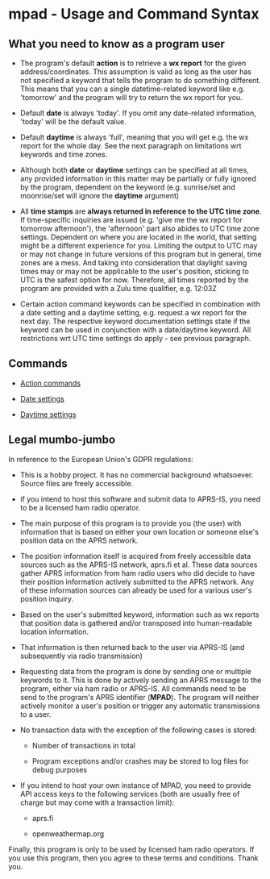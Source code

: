 # mpad - Usage and Command Syntax

## What you need to know as a program user

- The program's default __action__ is to retrieve a __wx report__ for the given address/coordinates. This assumption is valid as long as the user has not specified a keyword that tells the program to do something different. This means that you can a single datetime-related keyword like e.g. 'tomorrow' and the program will try to return the wx report for you.

- Default __date__ is always 'today'. If you omit any date-related information, 'today' will be the default value.

- Default __daytime__ is always 'full', meaning that you will get e.g. the wx report for the whole day. See the next paragraph on limitations wrt keywords and time zones.

- Although both __date__ or __daytime__ settings can be specified at all times, any provided information in this matter may be partially or fully ignored by the program, dependent on the keyword (e.g. sunrise/set and moonrise/set will ignore the __daytime__ argument)

- All __time stamps__ are __always returned in reference to the UTC time zone__. If time-specific inquiries are issued (e.g. 'give me the wx report for tomorrow afternoon'), the 'afternoon' part also abides to UTC time zone settings. Dependent on where you are located in the world, that setting might be a different experience for you. Limiting the output to UTC may or may not change in future versions of this program but in general, time zones are a mess. And taking into consideration that daylight saving times may or may not be applicable to the user's position, sticking to UTC is the safest option for now. Therefore, all times reported by the program are provided with a Zulu time qualifier, e.g. 12:03Z

- Certain action command keywords can be specified in combination with a date setting and a daytime setting, e.g. request a wx report for the next day. The respective keyword documentation settings state if the keyword can be used in conjunction with a date/daytime keyword. All restrictions wrt UTC time settings do apply - see previous paragraph.

## Commands

- [Action commands](command_keywords/action_commands.md)

- [Date settings](command_keywords/date_keywords.md)

- [Daytime settings](command_keywords/daytime_keywords.md)

## Legal mumbo-jumbo

In reference to the European Union's GDPR regulations:

- This is a hobby project. It has no commercial background whatsoever. Source files are freely accessible.

- if you intend to host this software and submit data to APRS-IS, you need to be a licensed ham radio operator.

- The main purpose of this program is to provide you (the user) with information that is based on either your own location or someone else's position data on the APRS network. 

- The position information itself is acquired from freely accessible data sources such as the APRS-IS network, aprs.fi et al. These data sources gather APRS information from ham radio users who did decide to have their position information actively submitted to the APRS network. Any of these information sources can already be used for a various user's position inquiry.

- Based on the user's submitted keyword, information such as wx reports that position data is gathered and/or transposed into human-readable location information.

- That information is then returned back to the user via APRS-IS (and subsequently via radio transmission)

- Requesting data from the program is done by sending one or multiple keywords to it. This is done by actively sending an APRS message to the program, either via ham radio or APRS-IS. All commands need to be send to the program's APRS identifier (__MPAD__). The program will neither actively monitor a user's position or trigger any automatic transmissions to a user.

- No transaction data with the exception of the following cases is stored:

  - Number of transactions in total

  - Program exceptions and/or crashes may be stored to log files for debug purposes

- If you intend to host your own instance of MPAD, you need to provide API access keys to the following services (both are usually free of charge but may come with a transaction limit):

  - aprs.fi

  - openweathermap.org

Finally, this program is only to be used by licensed ham radio operators. If you use this program, then you agree to these terms and conditions. Thank you.
